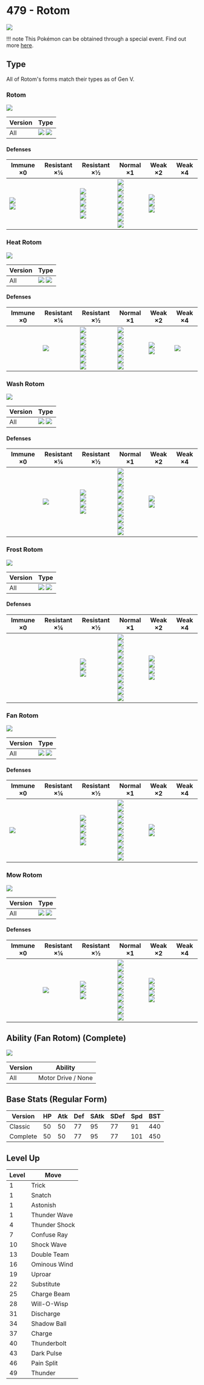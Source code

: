 # 479 - Rotom
![][479]

!!! note
    This Pokémon can be obtained through a special event. Find out more [here](../../special_events/#rotom).

## Type

All of Rotom's forms match their types as of Gen V.

### Rotom
![][479]

Version | Type
---     | ---
All     | ![][electric]  ![][ghost]

#### Defenses

Immune ×0                        | Resistant ×¼ | Resistant ×½                                                              | Normal ×1                                                                                                       | Weak ×2                                    | Weak ×4
---                              | ---          | ---                                                                       | ---                                                                                                             | ---                                        | ---
![][normal]<br>![][fighting]<br> | &nbsp;       | ![][flying]<br>![][poison]<br>![][bug]<br>![][steel]<br>![][electric]<br> | ![][rock]<br>![][fire]<br>![][water]<br>![][grass]<br>![][psychic]<br>![][ice]<br>![][dragon]<br>![][fairy]<br> | ![][ground]<br>![][ghost]<br>![][dark]<br> | &nbsp;

### Heat Rotom
![][479-heat]

Version | Type
---     | ---
All     | ![][electric]  ![][fire]

#### Defenses

Immune ×0 | Resistant ×¼   | Resistant ×½                                                                                      | Normal ×1                                                                                                 | Weak ×2                     | Weak ×4
---       | ---            | ---                                                                                               | ---                                                                                                       | ---                         | ---
&nbsp;    | ![][steel]<br> | ![][flying]<br>![][bug]<br>![][fire]<br>![][grass]<br>![][electric]<br>![][ice]<br>![][fairy]<br> | ![][normal]<br>![][fighting]<br>![][poison]<br>![][ghost]<br>![][psychic]<br>![][dragon]<br>![][dark]<br> | ![][rock]<br>![][water]<br> | ![][ground]<br>

### Wash Rotom
![][479-wash]

Version | Type
---     | ---
All     | ![][electric]  ![][water]

#### Defenses

Immune ×0 | Resistant ×¼   | Resistant ×½                                           | Normal ×1                                                                                                                                                         | Weak ×2                       | Weak ×4
---       | ---            | ---                                                    | ---                                                                                                                                                               | ---                           | ---
&nbsp;    | ![][steel]<br> | ![][flying]<br>![][fire]<br>![][water]<br>![][ice]<br> | ![][normal]<br>![][fighting]<br>![][poison]<br>![][rock]<br>![][bug]<br>![][ghost]<br>![][electric]<br>![][psychic]<br>![][dragon]<br>![][dark]<br>![][fairy]<br> | ![][ground]<br>![][grass]<br> | &nbsp;

### Frost Rotom
![][479-frost]

Version | Type
---     | ---
All     | ![][electric]  ![][ice]

#### Defenses

Immune ×0 | Resistant ×¼ | Resistant ×½                                 | Normal ×1                                                                                                                                                    | Weak ×2                                                    | Weak ×4
---       | ---          | ---                                          | ---                                                                                                                                                          | ---                                                        | ---
&nbsp;    | &nbsp;       | ![][flying]<br>![][electric]<br>![][ice]<br> | ![][normal]<br>![][poison]<br>![][bug]<br>![][ghost]<br>![][steel]<br>![][water]<br>![][grass]<br>![][psychic]<br>![][dragon]<br>![][dark]<br>![][fairy]<br> | ![][fighting]<br>![][ground]<br>![][rock]<br>![][fire]<br> | &nbsp;

### Fan Rotom
![][479-fan]

Version | Type
---     | ---
All     | ![][electric]  ![][flying]

#### Defenses

Immune ×0       | Resistant ×¼ | Resistant ×½                                                             | Normal ×1                                                                                                                                          | Weak ×2                   | Weak ×4
---             | ---          | ---                                                                      | ---                                                                                                                                                | ---                       | ---
![][ground]<br> | &nbsp;       | ![][fighting]<br>![][flying]<br>![][bug]<br>![][steel]<br>![][grass]<br> | ![][normal]<br>![][poison]<br>![][ghost]<br>![][fire]<br>![][water]<br>![][electric]<br>![][psychic]<br>![][dragon]<br>![][dark]<br>![][fairy]<br> | ![][rock]<br>![][ice]<br> | &nbsp;

### Mow Rotom
![][479-mow]

Version | Type
---     | ---
All     | ![][electric]  ![][grass]

#### Defenses

Immune ×0 | Resistant ×¼      | Resistant ×½                               | Normal ×1                                                                                                                                           | Weak ×2                                              | Weak ×4
---       | ---               | ---                                        | ---                                                                                                                                                 | ---                                                  | ---
&nbsp;    | ![][electric]<br> | ![][steel]<br>![][water]<br>![][grass]<br> | ![][normal]<br>![][fighting]<br>![][flying]<br>![][ground]<br>![][rock]<br>![][ghost]<br>![][psychic]<br>![][dragon]<br>![][dark]<br>![][fairy]<br> | ![][poison]<br>![][bug]<br>![][fire]<br>![][ice]<br> | &nbsp;


## Ability (Fan Rotom) (Complete)

![][479-fan]

Version | Ability
---     | ---
All     | Motor Drive / None

## Base Stats (Regular Form)

Version  | HP  | Atk | Def | SAtk | SDef | Spd | BST
---      | --- | --- | --- | ---  | ---  | --- | ---
Classic  | 50  | 50  | 77  | 95   | 77   | 91  | 440
Complete | 50  | 50  | 77  | 95   | 77   | 101 | 450

## Level Up

Level | Move
---   | ---
1     | Trick
1     | Snatch
1     | Astonish
1     | Thunder Wave
4     | Thunder Shock
7     | Confuse Ray
10    | Shock Wave
13    | Double Team
16    | Ominous Wind
19    | Uproar
22    | Substitute
25    | Charge Beam
28    | Will-O-Wisp
31    | Discharge
34    | Shadow Ball
37    | Charge
40    | Thunderbolt
43    | Dark Pulse
46    | Pain Split
49    | Thunder

[479-fan]: ../img/pokemon/479-fan.png
[479-frost]: ../img/pokemon/479-frost.png
[479-heat]: ../img/pokemon/479-heat.png
[479-mow]: ../img/pokemon/479-mow.png
[479-wash]: ../img/pokemon/479-wash.png
[479]: ../img/pokemon/479.png
[normal]: ../img/types/normal.png
[fire]: ../img/types/fire.png
[fighting]: ../img/types/fighting.png
[water]: ../img/types/water.png
[flying]: ../img/types/flying.png
[grass]: ../img/types/grass.png
[poison]: ../img/types/poison.png
[electric]: ../img/types/electric.png
[ground]: ../img/types/ground.png
[psychic]: ../img/types/psychic.png
[rock]: ../img/types/rock.png
[ice]: ../img/types/ice.png
[bug]: ../img/types/bug.png
[dragon]: ../img/types/dragon.png
[ghost]: ../img/types/ghost.png
[dark]: ../img/types/dark.png
[steel]: ../img/types/steel.png
[fairy]: ../img/types/fairy.png
